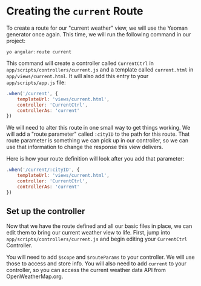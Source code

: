 # Creating the `current` Route
To create a route for our "current weather" view, we will use the Yeoman generator once again. This time, we will run the following command in our project:

```ssh
yo angular:route current
```

This command will create a controller called `CurrentCtrl` in `app/scripts/controllers/current.js` and a template called `current.html` in `app/views/current.html`. It will also add this entry to your `app/scripts/app.js` file:

```js
.when('/current', {
    templateUrl: 'views/current.html',
    controller: 'CurrentCtrl',
    controllerAs: 'current'
})
```

We will need to alter this route in one small way to get things working. We will add a "route parameter" called `:cityID` to the path for this route. That route parameter is something we can pick up in our controller, so we can use that information to change the response this view delivers.

Here is how your route definition will look after you add that parameter:

```js
.when('/current/:cityID', {
    templateUrl: 'views/current.html',
    controller: 'CurrentCtrl',
    controllerAs: 'current'
})
```

## Set up the controller
Now that we have the route defined and all our basic files in place, we can edit them to bring our current weather view to life. First, jump into `app/scripts/controllers/current.js` and begin editing your `CurrentCtrl` Controller.

You will need to add `$scope` and `$routeParams` to your controller. We will use those to access and store info. You will also need to add `current` to your controller, so you can access the current weather data API from OpenWeatherMap.org.
